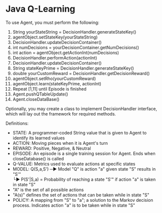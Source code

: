 # Java Q-Learning

To use Agent, you must perform the following:<br>
1.    String yourStateString = DecisionHandler.generateStateKey()
2.   agentObject.setStateKey(yourStateString)
3.  DecisionHandler.updateDecisionContainer()
4.   int numDecisions = yourDecisionContainer.getNumDecisions()
5.    int action = agentObject.getActionInt(numDecisions)
6.   DecisionHandler.performAction(actionInt)
7.  DecisionHandler.updateDecisionContainer()
8. String stateKeyPrime = DecisionHandler.generateStateKey()
9.  double yourCustomReward = DecisionHandler.getDecisionReward()
10.   agentObject.setRho(yourCustomReward)
11.    agentObject.learn(stateKeyPrime, actionInt)
12. Repeat [1,11] until Episode is finished
13. Agent.pushQTableUpdate()
14. Agent.closeDataBase()<br>

Optionally, you may create a class to implement DecisionHandler interface, which will lay out the framework for required methods.

Definitions:
* STATE: A programmer-coded String value that is given to Agent to identify its learned values
* ACTION: Moving pieces when it is Agent's turn
* REWARD: Positive, Negative, & Neutral
* EPISODE: An episode is a single training session for Agent. Ends when closeDatabase() is called
* Q-VALUE: Metrics used to evaluate actions at specific states
* MODEL: Q(S,a,S') ─► Model "Q" is action "a" given state "S" results in "S'"<br>└► P(S'|S,a) = Probability of reaching a state "S'" if action "a" is taken in state "S"
* "A" is the set of all possible actions
* "A(s)" defines the set of actions that can be taken while in state "S"
* POLICY: A mapping from "S" to "a"; a solution to the Markov decision process. Indicates action "a" is to be taken while in state "S"
